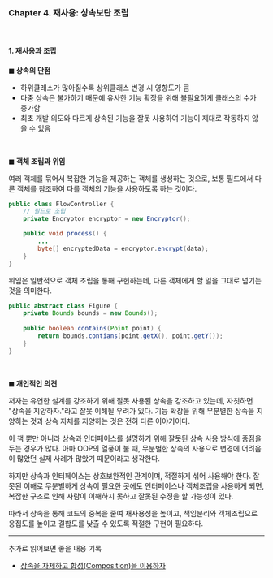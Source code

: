 ### **Chapter 4. 재사용: 상속보단 조립**
<br>

#### **1. 재사용과 조립**

**◼ 상속의 단점**
+ 하위클래스가 많아질수록 상위클래스 변경 시 영향도가 큼
+ 다중 상속은 불가하기 때문에 유사한 기능 확장을 위해 불필요하게 클래스의 수가 증가함
+ 최초 개발 의도와 다르게 상속된 기능을 잘못 사용하여 기능이 제대로 작동하지 않을 수 있음

<br>

**◼ 객체 조립과 위임**

여러 객체를 묶어서 복잡한 기능을 제공하는 객체를 생성하는 것으로, 보통 필드에서 다른 객체를 참조하여 다를 객체의 기능을 사용하도록 하는 것이다.

```java
public class FlowController {
    // 필드로 조립
    private Encryptor encryptor = new Encryptor();

    public void process() {
        ...
        byte[] encryptedData = encryptor.encrypt(data);
    }
}
```

위임은 일반적으로 객체 조립을 통해 구현하는데, 다른 객체에게 할 일을 그대로 넘기는 것을 의미한다.

``` java
public abstract class Figure {
    private Bounds bounds = new Bounds();
 
    public boolean contains(Point point) {
        return bounds.contians(point.getX(), point.getY());
    }
}
```

<br>

**◼ 개인적인 의견**

저자는 유연한 설계를 강조하기 위해 잘못 사용된 상속을 강조하고 있는데, 자칫하면 "상속을 지양하자."라고 잘못 이해될 우려가 있다. 기능 확장을 위해 무분별한 상속을 지양하는 것과 상속 자체를 지양하는 것은 전혀 다른 이야기이다.

이 책 뿐만 아니라 상속과 인터페이스를 설명하기 위해 잘못된 상속 사용 방식에 중점을 두는 경우가 많다. 아마 OOP의 열풍이 불 때, 무분별한 상속의 사용으로 변경에 어려움이 많았던 실제 사례가 많았기 때문이라고 생각한다.

하지만 상속과 인터페이스는 상호보완적인 관계이며, 적절하게 섞어 사용해야 한다. 잘못된 이해로 무분별하게 상속이 필요한 곳에도 인터페이스나 객체조립을 사용하게 되면, 복잡한 구조로 인해 사람이 이해하지 못하고 잘못된 수정을 할 가능성이 있다.

 따라서 상속을 통해 코드의 중복을 줄여 재사용성을 높이고, 책임분리와 객체조립으로 응집도를 높이고 결합도를 낮출 수 있도록 적절한 구현이 필요하다.

  ---

  추가로 읽어보면 좋을 내용 기록
  + [상속을 자제하고 합성(Composition)을 이용하자](https://inpa.tistory.com/entry/OOP-%F0%9F%92%A0-%EA%B0%9D%EC%B2%B4-%EC%A7%80%ED%96%A5%EC%9D%98-%EC%83%81%EC%86%8D-%EB%AC%B8%EC%A0%9C%EC%A0%90%EA%B3%BC-%ED%95%A9%EC%84%B1Composition-%EC%9D%B4%ED%95%B4%ED%95%98%EA%B8%B0)